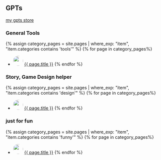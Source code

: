 

## GPTs

[my gpts store](https://gptstore.ai/creators/user-eUjRFH97y4YdV3EhRPqln3NB)



### General Tools
{% assign category_pages = site.pages | where_exp: "item", "item.categories contains 'tools'" %}
{% for page in category_pages%}
* <img src="/Agents/{{ page.url }}/image.webp" Height="32" style="border-radius: 50%; overflow: hidden;" />  <a href= "/Agents{{ page.url }}">{{ page.title }}</a>
{% endfor %}

### Story, Game Design helper
{% assign category_pages = site.pages | where_exp: "item", "item.categories contains 'design'" %}
{% for page in category_pages%}
* <img src="/Agents/{{ page.url }}/image.webp" Height="32" style="border-radius: 50%; overflow: hidden;" />  <a href= "/Agents{{ page.url }}">{{ page.title }}</a>
{% endfor %}

### just for fun
{% assign category_pages = site.pages | where_exp: "item", "item.categories contains 'funny'" %}
{% for page in category_pages%}
* <img src="/Agents/{{ page.url }}/image.webp" Height="32" style="border-radius: 50%; overflow: hidden;" />  <a href= "/Agents{{ page.url }}">{{ page.title }}</a>
{% endfor %}